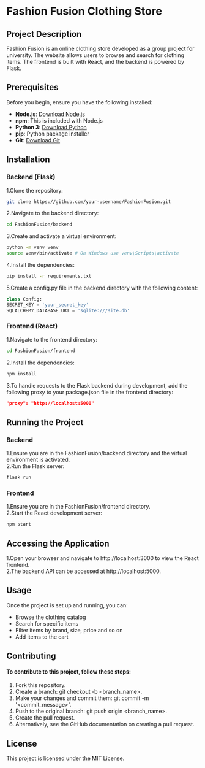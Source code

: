 # Fashion Fusion Clothing Store

## Project Description
Fashion Fusion is an online clothing store developed as a group project for university. The website allows users to browse and search for clothing items. The frontend is built with React, and the backend is powered by Flask.

## Prerequisites
Before you begin, ensure you have the following installed:
- **Node.js**: [Download Node.js](https://nodejs.org/)
- **npm**: This is included with Node.js
- **Python 3**: [Download Python](https://www.python.org/)
- **pip**: Python package installer
- **Git**: [Download Git](https://git-scm.com/)
  
## Installation
### Backend (Flask)
1.Clone the repository:
```bash
git clone https://github.com/your-username/FashionFusion.git
```
2.Navigate to the backend directory:
```bash
cd FashionFusion/backend
```
3.Create and activate a virtual environment:
```bash
python -m venv venv
source venv/bin/activate # On Windows use venv\Scripts\activate
```
4.Install the dependencies:
```bash
pip install -r requirements.txt
```
5.Create a config.py file in the backend directory with the following content:
```python
class Config:
SECRET_KEY = 'your_secret_key'
SQLALCHEMY_DATABASE_URI = 'sqlite:///site.db'
```
### Frontend (React)
1.Navigate to the frontend directory:
```bash
cd FashionFusion/frontend
```
2.Install the dependencies:
```bash
npm install
```
3.To handle requests to the Flask backend during development, add the following proxy to your package.json file in the frontend directory:
```json
"proxy": "http://localhost:5000"
```
## Running the Project
### Backend
1.Ensure you are in the FashionFusion/backend directory and the virtual environment is activated.  
2.Run the Flask server:
```bash
flask run
```
### Frontend
1.Ensure you are in the FashionFusion/frontend directory.  
2.Start the React development server:
```bash
npm start
```
## Accessing the Application
1.Open your browser and navigate to http://localhost:3000 to view the React frontend.  
2.The backend API can be accessed at http://localhost:5000.

## Usage
Once the project is set up and running, you can:

- Browse the clothing catalog
- Search for specific items
- Filter items by brand, size, price and so on
- Add items to the cart

## Contributing
#### To contribute to this project, follow these steps:

1. Fork this repository.
2. Create a branch: git checkout -b <branch_name>.
3. Make your changes and commit them: git commit -m '<commit_message>'.
4. Push to the original branch: git push origin <branch_name>.
5. Create the pull request.
6. Alternatively, see the GitHub documentation on creating a pull request.

## License
This project is licensed under the MIT License.


